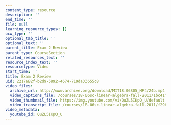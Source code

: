 ```yaml
---
content_type: resource
description: ''
end_time: ''
file: null
learning_resource_types: []
ocw_type: ''
optional_tab_title: ''
optional_text: ''
parent_title: Exam 2 Review
parent_type: CourseSection
related_resources_text: ''
resource_index_text: ''
resourcetype: Video
start_time: ''
title: Exam 2 Review
uid: 2217a82f-b2d9-5892-4674-719da33655c8
video_files:
  archive_url: http://www.archive.org/download/MIT18.06S05_MP4/24b.mp4
  video_captions_file: /courses/18-06sc-linear-algebra-fall-2011/1bc41f3d94d95df3b6fb9f897e54be39_QuZL5IKpO_U.vtt
  video_thumbnail_file: https://img.youtube.com/vi/QuZL5IKpO_U/default.jpg
  video_transcript_file: /courses/18-06sc-linear-algebra-fall-2011/f29ba440690bf171f209c6fd9ba253d6_QuZL5IKpO_U.pdf
video_metadata:
  youtube_id: QuZL5IKpO_U
---
```

